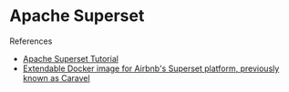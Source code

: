 # Apache Superset


References
- [Apache Superset Tutorial](https://www.startdataengineering.com/post/apache-superset-tutorial/)
- [Extendable Docker image for Airbnb's Superset platform, previously known as Caravel](https://github.com/tylerFowler/docker-superset)

